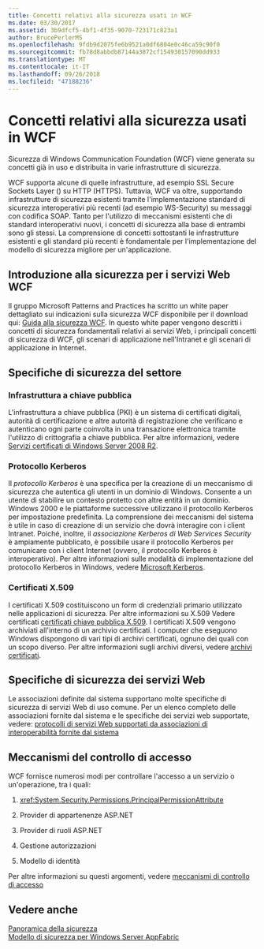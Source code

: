 ```yaml
---
title: Concetti relativi alla sicurezza usati in WCF
ms.date: 03/30/2017
ms.assetid: 3b9dfcf5-4bf1-4f35-9070-723171c823a1
author: BrucePerlerMS
ms.openlocfilehash: 9fdb9d2075fe6b9521a0df6804e0c46ca59c90f0
ms.sourcegitcommit: fb78d8abbdb87144a3872cf154930157090dd933
ms.translationtype: MT
ms.contentlocale: it-IT
ms.lasthandoff: 09/26/2018
ms.locfileid: "47188236"
---
```

# <a name="security-concepts-used-in-wcf"></a>Concetti relativi alla sicurezza usati in WCF
Sicurezza di Windows Communication Foundation (WCF) viene generata su concetti già in uso e distribuita in varie infrastrutture di sicurezza.  
  
 WCF supporta alcune di quelle infrastrutture, ad esempio SSL Secure Sockets Layer () su HTTP (HTTPS). Tuttavia, WCF va oltre, supportando infrastrutture di sicurezza esistenti tramite l'implementazione standard di sicurezza interoperativi più recenti (ad esempio WS-Security) su messaggi con codifica SOAP. Tanto per l'utilizzo di meccanismi esistenti che di standard interoperativi nuovi, i concetti di sicurezza alla base di entrambi sono gli stessi. La comprensione di concetti sottostanti le infrastrutture esistenti e gli standard più recenti è fondamentale per l'implementazione del modello di sicurezza migliore per un'applicazione.  
  
## <a name="introduction-to-security-for-wcf-web-services"></a>Introduzione alla sicurezza per i servizi Web WCF  
 Il gruppo Microsoft Patterns and Practices ha scritto un white paper dettagliato sui indicazioni sulla sicurezza WCF disponibile per il download qui: [Guida alla sicurezza WCF](https://go.microsoft.com/fwlink/?LinkId=210210). In questo white paper vengono descritti i concetti di sicurezza fondamentali relativi ai servizi Web, i principali concetti di sicurezza di WCF, gli scenari di applicazione nell'Intranet e gli scenari di applicazione in Internet.  
  
## <a name="industry-wide-security-specifications"></a>Specifiche di sicurezza del settore  
  
### <a name="public-key-infrastructure"></a>Infrastruttura a chiave pubblica  
 L'infrastruttura a chiave pubblica (PKI) è un sistema di certificati digitali, autorità di certificazione e altre autorità di registrazione che verificano e autenticano ogni parte coinvolta in una transazione elettronica tramite l'utilizzo di crittografia a chiave pubblica. Per altre informazioni, vedere [Servizi certificati di Windows Server 2008 R2](https://go.microsoft.com/fwlink/?LinkId=210211).  
  
### <a name="kerberos-protocol"></a>Protocollo Kerberos  
 Il *protocollo Kerberos* è una specifica per la creazione di un meccanismo di sicurezza che autentica gli utenti in un dominio di Windows. Consente a un utente di stabilire un contesto protetto con altre entità in un dominio. Windows 2000 e le piattaforme successive utilizzano il protocollo Kerberos per impostazione predefinita. La comprensione dei meccanismi del sistema è utile in caso di creazione di un servizio che dovrà interagire con i client Intranet. Poiché, inoltre, il *associazione Kerberos di Web Services Security* è ampiamente pubblicato, è possibile usare il protocollo Kerberos per comunicare con i client Internet (ovvero, il protocollo Kerberos è interoperativo). Per altre informazioni sulle modalità di implementazione del protocollo Kerberos in Windows, vedere [Microsoft Kerberos](https://go.microsoft.com/fwlink/?LinkId=210212).  
  
### <a name="x509-certificates"></a>Certificati X.509  
 I certificati X.509 costituiscono un form di credenziali primario utilizzato nelle applicazioni di sicurezza. Per altre informazioni su X.509 Vedere certificati [certificati chiave pubblica X.509](https://go.microsoft.com/fwlink/?LinkId=210213). I certificati X.509 vengono archiviati all'interno di un archivio certificati. I computer che eseguono Windows dispongono di vari tipi di archivi certificati, ognuno dei quali con un scopo diverso. Per altre informazioni sugli archivi diversi, vedere [archivi certificati](https://go.microsoft.com/fwlink/?LinkID=87787).  
  
## <a name="web-services-security-specifications"></a>Specifiche di sicurezza dei servizi Web  
 Le associazioni definite dal sistema supportano molte specifiche di sicurezza di servizi Web di uso comune. Per un elenco completo delle associazioni fornite dal sistema e le specifiche dei servizi web supportate, vedere: [protocolli di servizi Web supportati da associazioni di interoperabilità fornite dal sistema](../../../../docs/framework/wcf/feature-details/web-services-protocols-supported-by-system-provided-interoperability-bindings.md)  
  
## <a name="access-control-mechanisms"></a>Meccanismi del controllo di accesso  
 WCF fornisce numerosi modi per controllare l'accesso a un servizio o un'operazione, tra i quali:  
  
1.  <xref:System.Security.Permissions.PrincipalPermissionAttribute>  
  
2.  Provider di appartenenze ASP.NET  
  
3.  Provider di ruoli ASP.NET  
  
4.  Gestione autorizzazioni  
  
5.  Modello di identità  
  
 Per altre informazioni su questi argomenti, vedere [meccanismi di controllo di accesso](../../../../docs/framework/wcf/feature-details/access-control-mechanisms.md)  
  
## <a name="see-also"></a>Vedere anche  
 [Panoramica della sicurezza](../../../../docs/framework/wcf/feature-details/security-overview.md)  
 [Modello di sicurezza per Windows Server AppFabric](https://go.microsoft.com/fwlink/?LinkID=201279&clcid=0x409)
